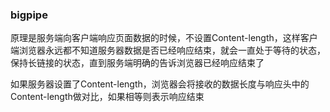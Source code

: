 ### bigpipe

原理是服务端向客户端响应页面数据的时候，不设置Content-length，这样客户端浏览器永远都不知道服务器数据是否已经响应结束，就会一直处于等待的状态，保持长链接的状态，直到服务端明确的告诉浏览器已经响应结束了

如果服务器设置了Content-length，浏览器会将接收的数据长度与响应头中的Content-length做对比，如果相等则表示响应结束